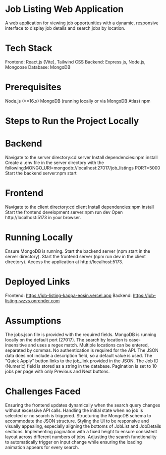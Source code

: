 # Job Listing Web Application
A web application for viewing job opportunities with a dynamic, responsive interface to display job details and search jobs by location.
# Tech Stack
Frontend: React.js (Vite), Tailwind CSS
Backend: Express.js, Node.js, Mongoose
Database: MongoDB

# Prerequisites
Node.js (>=16.x)
MongoDB (running locally or via MongoDB Atlas)
npm

# Steps to Run the Project Locally
# Backend
Navigate to the server directory:cd server
Install dependencies:npm install
Create a .env file in the server directory with the following:MONGO_URI=mongodb://localhost:27017/job_listings
PORT=5000
Start the backend server:npm start

# Frontend
Navigate to the client directory:cd client
Install dependencies:npm install
Start the frontend development server:npm run dev
Open http://localhost:5173 in your browser.

# Running Locally
Ensure MongoDB is running.
Start the backend server (npm start in the server directory).
Start the frontend server (npm run dev in the client directory).
Access the application at http://localhost:5173.

# Deployed Links
Frontend: https://job-listing-kappa-eosin.vercel.app
Backend: https://job-listing-wzvs.onrender.com

# Assumptions
The jobs.json file is provided with the required fields.
MongoDB is running locally on the default port (27017).
The search by location is case-insensitive and uses a regex match.
Multiple locations can be entered, separated by commas.
No authentication is required for the API.
The JSON data does not include a description field, so a default value is used.
The "Quick Apply" button links to the job_link provided in the JSON.
The Job ID (Numeric) field is stored as a string in the database.
Pagination is set to 10 jobs per page with only Previous and Next buttons.

# Challenges Faced
Ensuring the frontend updates dynamically when the search query changes without excessive API calls.
Handling the initial state when no job is selected or no search is triggered.
Structuring the MongoDB schema to accommodate the JSON structure.
Styling the UI to be responsive and visually appealing, especially aligning the bottoms of JobList and JobDetails sections.
Implementing pagination with a fixed height to ensure consistent layout across different numbers of jobs.
Adjusting the search functionality to automatically trigger on input change while ensuring the loading animation appears for every search.

